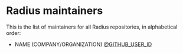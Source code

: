# Radius maintainers

This is the list of maintainers for all Radius repositories, in alphabetical order:

- NAME (COMPANY/ORGANIZATION) [@GITHUB_USER_ID](https://github.com/GITHUB_USER_ID)